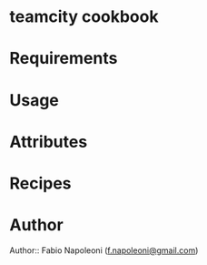 # teamcity cookbook

# Requirements

# Usage

# Attributes

# Recipes

# Author

Author:: Fabio Napoleoni (<f.napoleoni@gmail.com>)
